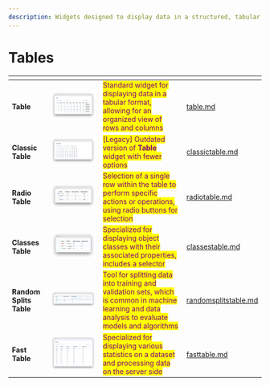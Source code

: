 ```yaml
---
description: Widgets designed to display data in a structured, tabular format
---
```


# Tables

<table data-view="cards">
  <thead>
    <tr>
      <th></th>
      <th></th>
      <th></th>
      <th data-hidden data-card-target data-type="content-ref"></th>
    </tr>
  </thead>
  <tbody>
    <tr>
      <td><strong>Table</strong></td>
      <td><img src="../../../.gitbook/assets/widget-table.png" alt="" /></td>
      <td>
        <mark style="color: purple"
          >Standard widget for displaying data in a tabular format, allowing for
          an organized view of rows and columns</mark
        >
      </td>
      <td><a href="table.md">table.md</a></td>
    </tr>
    <tr>
      <td><strong>Classic Table</strong></td>
      <td>
        <img src="../../../.gitbook/assets/widget-classictable.png" alt="" />
      </td>
      <td>
        <mark style="color: purple"
          >[Legacy] Outdated version of <strong>Table</strong> widget with fewer
          options</mark
        >
      </td>
      <td><a href="classictable.md">classictable.md</a></td>
    </tr>
    <tr>
      <td><strong>Radio Table</strong></td>
      <td>
        <img src="../../../.gitbook/assets/widget-radioTable.png" alt="" />
      </td>
      <td>
        <mark style="color: purple"
          >Selection of a single row within the table to perform specific
          actions or operations, using radio buttons for selection</mark
        >
      </td>
      <td><a href="radiotable.md">radiotable.md</a></td>
    </tr>
    <tr>
      <td><strong>Classes Table</strong></td>
      <td>
        <img src="../../../.gitbook/assets/widget-classsesTable.png" alt="" />
      </td>
      <td>
        <mark style="color: purple"
          >Specialized for displaying object classes with their associated
          properties, includes a selector</mark
        >
      </td>
      <td><a href="classestable.md">classestable.md</a></td>
    </tr>
    <tr>
      <td><strong>Random Splits Table</strong></td>
      <td>
        <img
          src="../../../.gitbook/assets/widget-randomSplitsTable.png"
          alt=""
        />
      </td>
      <td>
        <mark style="color: purple"
          >Tool for splitting data into training and validation sets, which is
          common in machine learning and data analysis to evaluate models and
          algorithms</mark
        >
      </td>
      <td><a href="randomsplitstable.md">randomsplitstable.md</a></td>
    </tr>
    <tr>
      <td><strong>Fast Table</strong></td>
      <td>
        <img
          src="../../../.gitbook/assets/widget-fastTable.png"
          alt=""
        />
      </td>
      <td>
        <mark style="color: purple"
          >Specialized for displaying various statistics on a dataset and processing data on the server side</mark
        >
      </td>
      <td><a href="fasttable.md">fasttable.md</a></td>
    </tr>
  </tbody>
</table>

